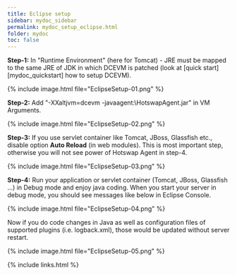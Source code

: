 ```yaml
---
title: Eclipse setup
sidebar: mydoc_sidebar
permalink: mydoc_setup_eclipse.html
folder: mydoc
toc: false
---
```


**Step-1:** In "Runtime Environment" (here for Tomcat) - JRE must be mapped to the same JRE of JDK in which DCEVM is patched (look at [quick start][mydoc_quickstart] how to setup DCEVM).

{% include image.html file="EclipseSetup-01.png" %}

**Step-2:** Add "-XXaltjvm=dcevm -javaagent:<PATH>\HotswapAgent.jar" in VM Arguments. 

{% include image.html file="EclipseSetup-02.png" %}

**Step-3:** If you use servlet container like Tomcat, JBoss, Glassfish etc., disable option **Auto Reload** (in web modules).
This is most important step, otherwise you will not see power of Hotswap Agent in step-4.

{% include image.html file="EclipseSetup-03.png" %}

**Step-4:** Run your application or servlet container (Tomcat, JBoss, Glassfish ...) in Debug mode and enjoy java coding.
When you start your server in debug mode, you should see messages like below in Eclipse Console.

{% include image.html file="EclipseSetup-04.png" %}

Now if you do code changes in Java as well as configuration files of supported plugins (i.e. logback.xml), those would be updated without server restart.

{% include image.html file="EclipseSetup-05.png" %}

{% include links.html %}

